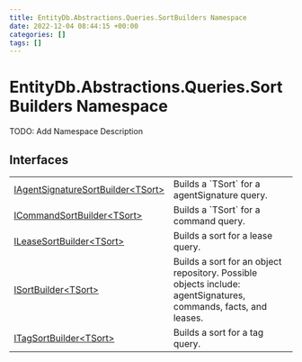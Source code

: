 ```yaml
---
title: EntityDb.Abstractions.Queries.SortBuilders Namespace
date: 2022-12-04 08:44:15 +00:00
categories: []
tags: []
---
```


# EntityDb.Abstractions.Queries.SortBuilders Namespace

TODO: Add Namespace Description

## Interfaces
<table><tr><td><a href='dotnet-entitydb-abstractions-queries-sortbuilders-iagentsignaturesortbuilder`1'>IAgentSignatureSortBuilder&lt;TSort&gt;</a></td><td>
Builds a `TSort` for a agentSignature query.
</td></tr><tr><td><a href='dotnet-entitydb-abstractions-queries-sortbuilders-icommandsortbuilder`1'>ICommandSortBuilder&lt;TSort&gt;</a></td><td>
Builds a `TSort` for a command query.
</td></tr><tr><td><a href='dotnet-entitydb-abstractions-queries-sortbuilders-ileasesortbuilder`1'>ILeaseSortBuilder&lt;TSort&gt;</a></td><td>
Builds a sort for a lease query.
</td></tr><tr><td><a href='dotnet-entitydb-abstractions-queries-sortbuilders-isortbuilder`1'>ISortBuilder&lt;TSort&gt;</a></td><td>
Builds a sort for an object repository. Possible objects include: agentSignatures, commands, facts, and leases.
</td></tr><tr><td><a href='dotnet-entitydb-abstractions-queries-sortbuilders-itagsortbuilder`1'>ITagSortBuilder&lt;TSort&gt;</a></td><td>
Builds a sort for a tag query.
</td></tr></table>

